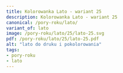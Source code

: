 ```yaml
---
title: Kolorowanka Lato - wariant 25
description: Kolorowanka Lato - wariant 25
canonical: /pory-roku/lato/
variant_of: lato
image: /pory-roku/lato/25/lato-25.svg
pdf: /pory-roku/lato/25/lato-25.pdf
alt: "lato do druku i pokolorowania"
tags:
- pory-roku
- lato
---
```

